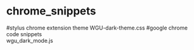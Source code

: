 # chrome_snippets
#stylus chrome extension theme
WGU-dark-theme.css
#google chrome code snippets  
wgu_dark_mode.js 
